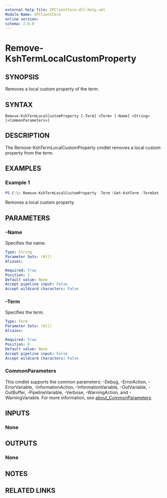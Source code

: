 ```yaml
---
external help file: SPClientCore.dll-help.xml
Module Name: SPClientCore
online version:
schema: 2.0.0
---
```


# Remove-KshTermLocalCustomProperty

## SYNOPSIS
Removes a local custom property of the term.

## SYNTAX

```
Remove-KshTermLocalCustomProperty [-Term] <Term> [-Name] <String> [<CommonParameters>]
```

## DESCRIPTION
The Remove-KshTermLocalCustomProperty cmdlet removes a local custom property from the term.

## EXAMPLES

### Example 1
```powershell
PS C:\> Remove-KshTermLocalCustomProperty -Term (Get-KshTerm -TermSet (Get-KshTermSet -TermGroup (Get-KshTermGroup -TermGroupName 'Company') -TermSetName 'Department') -TermName 'Human Resources') -Name 'Hierarchy'
```

Removes a local custom property.

## PARAMETERS

### -Name
Specifies the name.

```yaml
Type: String
Parameter Sets: (All)
Aliases:

Required: True
Position: 1
Default value: None
Accept pipeline input: False
Accept wildcard characters: False
```

### -Term
Specifies the term.

```yaml
Type: Term
Parameter Sets: (All)
Aliases:

Required: True
Position: 0
Default value: None
Accept pipeline input: False
Accept wildcard characters: False
```

### CommonParameters
This cmdlet supports the common parameters: -Debug, -ErrorAction, -ErrorVariable, -InformationAction, -InformationVariable, -OutVariable, -OutBuffer, -PipelineVariable, -Verbose, -WarningAction, and -WarningVariable. For more information, see [about_CommonParameters](http://go.microsoft.com/fwlink/?LinkID=113216).

## INPUTS

### None

## OUTPUTS

### None

## NOTES

## RELATED LINKS
